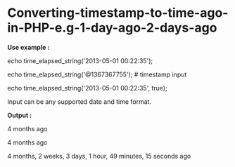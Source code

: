 # Converting-timestamp-to-time-ago-in-PHP-e.g-1-day-ago-2-days-ago

**Use example :**

echo time_elapsed_string('2013-05-01 00:22:35');

echo time_elapsed_string('@1367367755'); # timestamp input

echo time_elapsed_string('2013-05-01 00:22:35', true);

Input can be any supported date and time format.

**Output :**

4 months ago

4 months ago

4 months, 2 weeks, 3 days, 1 hour, 49 minutes, 15 seconds ago

